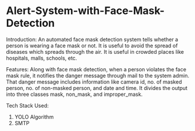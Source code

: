 # Alert-System-with-Face-Mask-Detection
Introduction: An automated face mask detection system tells whether a person is 
wearing a face mask or not. It is useful to avoid the spread of diseases which spreads 
through the air. It is useful in crowded places like hospitals, malls, schools, etc.


Features: Along with face mask detection, when a person violates the face mask rule, 
it notifies the danger message through mail to the system admin. That danger message 
includes information like camera id, no. of masked person, no. of non-masked person, 
and date and time. It divides the output into three classes mask, non_mask, and 
improper_mask.

Tech Stack Used:
1) YOLO Algorithm
2) SMTP 
